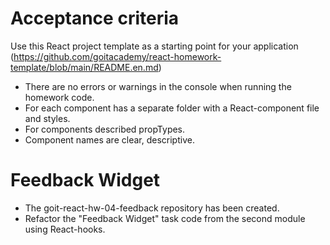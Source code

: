 # Acceptance criteria

Use this React project template as a starting point for your application
(https://github.com/goitacademy/react-homework-template/blob/main/README.en.md)

- There are no errors or warnings in the console when running the homework code.
- For each component has a separate folder with a React-component file and
  styles.
- For components described propTypes.
- Component names are clear, descriptive.

# Feedback Widget

- The goit-react-hw-04-feedback repository has been created.
- Refactor the "Feedback Widget" task code from the second module using
  React-hooks.
